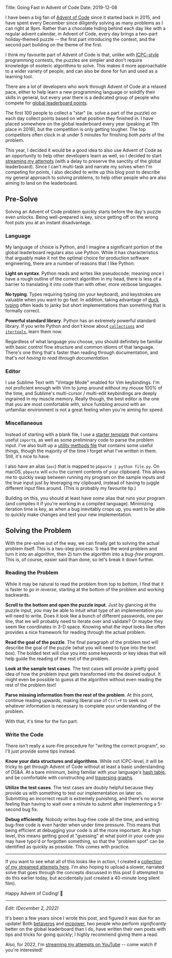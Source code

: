 Title: Going Fast in Advent of Code
Date: 2019-12-08

I have been a big fan of [Advent of Code](https://adventofcode.com) since it started back in 2015, and have spent every December since diligently solving as many problems as I can right at 9pm. Rather than a chocolate hiding behind each day like with a regular advent calendar, in Advent of Code, every day brings a two-part holiday-themed puzzle -- the first part introducing the context, and the second part building on the theme of the first.

I think my favourite part of Advent of Code is that, unlike with [ICPC-style](https://en.wikipedia.org/wiki/International_Collegiate_Programming_Contest) programming contests, the puzzles are simpler and don't require knowledge of esoteric algorithms to solve. This makes it more approachable to a wider variety of people, and can also be done for fun and used as a learning tool.

There are a lot of developers who work through Advent of Code at a relaxed pace, either to help learn a new programming language or solidify their skills in general, but every year there is a dedicated group of people who compete for [global leaderboard points](https://adventofcode.com/2019/leaderboard).

The first 100 people to collect a "star" (ie. solve a part of the puzzle) on each day collect points based on what position they finished in. I have placed somewhere on the global leaderboard every year (peaking at 11th place in 2016), but the competition is only getting tougher. The top competitors often clock in at under 5 minutes for finishing *both parts* of the problem.

This year, I decided it would be a good idea to also use Advent of Code as an opportunity to help other developers learn as well, so I decided to start [streaming my attempts](https://www.twitch.tv/Pewqazz) (with a delay to preserve the sanctity of the global leaderboard). Since I can't multi-task and narrate my solves when I'm competing for points, I also decided to write up this blog post to describe my general approach to solving problems, to help other people who are also aiming to land on the leaderboard.


## Pre-Solve

Solving an Advent of Code problem quickly starts before the day's puzzle even unlocks. Being well-prepared is key, since getting off on the wrong foot puts you at an instant disadvantage.

### Language

My language of choice is Python, and I imagine a significant portion of the global leaderboard regulars also use Python. While it has characteristics that arguably make it not the optimal choice for production software engineering, there are a number of reasons that I like Python:

**Light on syntax**. Python reads and writes like pseudocode, meaning once I have a rough outline of the correct algorithm in my head, there is less of a barrier to translating it into code than with other, more verbose languages.

**No typing**. Types requiring typing (on your keyboard), and keystrokes are valuable when you want to go fast. In addition, taking advantage of [duck typing](https://en.wikipedia.org/wiki/Duck_typing) often leads to janky but short implementations than something that is formally correct.

**Powerful standard library**. Python has an extremely powerful standard library. If you write Python and don't know about [`collections`](https://docs.python.org/3/library/collections.html) and [`itertools`](https://docs.python.org/3/library/itertools.html), learn them now.

Regardless of what language you choose, you should definitely be familiar with basic control flow structure and common idioms of that language. There's one thing that's faster than reading through documentation, and that's *not having to read through documentation*.

### Editor

I use Sublime Text with "Vintage Mode" enabled for Vim keybindings. I'm not proficient enough with Vim to jump around without my mouse 100% of the time, and Sublime's multi-cursor / multi-edit keybindings are deeply ingrained in my muscle memory. Really though, the best editor is the one that you are most comfortable with, since fumbling around with an unfamiliar environment is not a great feeling when you're aiming for speed.

### Miscellaneous

Instead of starting with a blank file, I use a [starter template](https://github.com/iKevinY/advent/blob/master/2019/starter.py) that contains useful `import`s, as well as some preliminary code to parse the problem input. I've also built up a [utility methods file](https://github.com/iKevinY/advent/blob/master/2019/utils.py) that contains some useful things, though the majority of the time I forget what I've written in them. Still, it's nice to have.

I also have an alias (`aoc`) that is mapped to `pbpaste | python file.py`. On macOS, `pbpaste` will `echo` the current contents of your clipboard. This allows me to quickly swap between running my program on the sample inputs and the true input just by leveraging my clipboard, instead of having to juggle different input files around. (This is probably my favourite tip.)

Building on this, you should at least have *some* alias that runs your program (and compiles it if you're working in a compiled language). Minimizing iteration time is key, as when a bug inevitably crops up, you want to be able to quickly make changes and test your new implementation.


## Solving the Problem

With the pre-solve out of the way, we can finally get to solving the actual problem itself. This is a two-step process: 1) read the word problem and turn it into an algorithm, then 2) turn the algorithm into a *bug-free program*. This is, of course, easier said than done, so let's break it down further.

### Reading the Problem

While it may be natural to read the problem from top to bottom, I find that it is faster to *go in reverse*, starting at the bottom of the problem and working backwards.

**Scroll to the bottom and open the puzzle input**. Just by glancing at the puzzle input, you may be able to intuit what type of an implementation you will need to write. Does it look like a bunch of different passwords, one per line, that we will probably need to iterate over and validate? Or maybe they seem like coordinates in 3-D space. Knowing what the input looks like often provides a nice framework for reading through the actual problem.

**Read the goal of the puzzle**. The final paragraph of the problem text will describe the goal of the puzzle (what you will need to type into the text box). The bolded text will clue you into some keywords or key ideas that will help guide the reading of the rest of the problem.

**Look at the sample test cases**. The test cases will provide a pretty good idea of how the problem input gets transformed into the desired output. It might even be possible to guess at the algorithm without even reading the rest of the problem text!

**Parse missing information from the rest of the problem**. At this point, continue reading upwards, making liberal use of `Ctrl+F` to seek out whatever information is necessary to complete your understanding of the problem.

With that, it's time for the fun part.

### Write the Code

There isn't really a sure-fire procedure for "writing the correct program", so I'll just provide some tips instead.

**Know your data structures and algorithms**. While not ICPC-level, it will be tricky to get through Advent of Code without at least a basic understanding of DS&A. At a bare minimum, being familiar with your language's [hash table](https://en.wikipedia.org/wiki/Hash_table), and be comfortable with constructing and [traversing graphs](https://en.wikipedia.org/wiki/Breadth-first_search).

**Utilize the test cases**. The test cases are doubly helpful because they provide us with something to test our implementation on later on. Submitting an incorrect result is extremely punishing, and there's no worse feeling than having to wait over a minute to submit after implementing a 5-second bug fix.

**Debug efficiently**. Nobody writes bug-free code all the time, and writing bug-free code is even harder when under time pressure. This means that being efficient at debugging your code is all the more important. At a high level, this means getting good at "guessing" at what point in your code you may have typo'd or forgotten something, so that the "problem spot" can be identified as quickly as possible. This comes with practice.

----

If you want to see what all of this looks like in action, I created a [collection of my streamed attempts here](https://www.twitch.tv/collections/cspts5QT3RUiTA). I'm also hoping to upload a slower, narrated solve that goes through the concepts discussed in this post (I attempted to do this earlier today, but accidentally just created a 40-minute long silent film).

Happy Advent of Coding! 🎄

----

*Edit: (December 2, 2022)*

It's been a few years since I wrote this post, and figured it was due for an update! Both [betaveros](https://blog.vero.site/post/advent-leaderboard) and [mcpower](https://gist.github.com/mcpower/87427528b9ba5cac6f0c679370789661), two people who perform *significantly* better on the global leaderboard than I do, have written their own posts with tips and tricks for going quickly; I highly recommend giving them a read.

Also, for 2022, I'm [streaming my attempts on YouTube](https://www.youtube.com/@iKevinY) -- come watch if you're interested!
